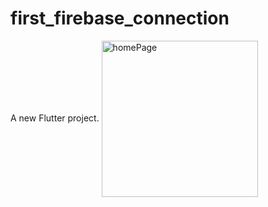 # first_firebase_connection

A new Flutter project.
<img align="center" alt ="homePage" width ="250" src="https://github.com/Hasib2k21/task_manager/blob/master/Screenshot_20240727_185301.png"></img>
